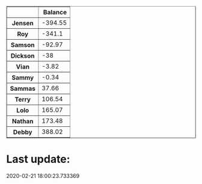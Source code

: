 <table border="1" class="dataframe">
  <thead>
    <tr style="text-align: right;">
      <th></th>
      <th>Balance</th>
    </tr>
  </thead>
  <tbody>
    <tr>
      <th>Jensen</th>
      <td>-394.55</td>
    </tr>
    <tr>
      <th>Roy</th>
      <td>-341.1</td>
    </tr>
    <tr>
      <th>Samson</th>
      <td>-92.97</td>
    </tr>
    <tr>
      <th>Dickson</th>
      <td>-38</td>
    </tr>
    <tr>
      <th>Vian</th>
      <td>-3.82</td>
    </tr>
    <tr>
      <th>Sammy</th>
      <td>-0.34</td>
    </tr>
    <tr>
      <th>Sammas</th>
      <td>37.66</td>
    </tr>
    <tr>
      <th>Terry</th>
      <td>106.54</td>
    </tr>
    <tr>
      <th>Lolo</th>
      <td>165.07</td>
    </tr>
    <tr>
      <th>Nathan</th>
      <td>173.48</td>
    </tr>
    <tr>
      <th>Debby</th>
      <td>388.02</td>
    </tr>
  </tbody>
</table><H1>Last update:</H1>2020-02-21 18:00:23.733369
